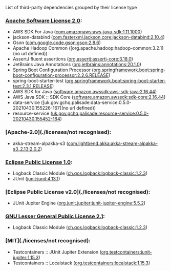 List of third-party dependencies grouped by their license type

### [Apache Software License 2.0](./licenses/apache_software_license_2.0.txt):
* AWS SDK For Java ([com.amazonaws:aws-java-sdk:1.11.1000](https://aws.amazon.com/sdkforjava))
* jackson-databind ([com.fasterxml.jackson.core:jackson-databind:2.10.4](http://github.com/FasterXML/jackson))
* Gson ([com.google.code.gson:gson:2.8.6](https://github.com/google/gson/gson))
* Apache Hadoop Common ([org.apache.hadoop:hadoop-common:3.2.1](no url defined))
* AssertJ fluent assertions ([org.assertj:assertj-core:3.18.0](https://assertj.github.io/doc/assertj-core/))
* JetBrains Java Annotations ([org.jetbrains:annotations:20.1.0](https://github.com/JetBrains/java-annotations))
* Spring Boot Configuration Processor ([org.springframework.boot:spring-boot-configuration-processor:2.2.6.RELEASE](https://projects.spring.io/spring-boot/#/spring-boot-parent/spring-boot-tools/spring-boot-configuration-processor))
* spring-boot-starter-test ([org.springframework.boot:spring-boot-starter-test:2.3.1.RELEASE](https://spring.io/projects/spring-boot))
* AWS SDK for Java ([software.amazon.awssdk:aws-sdk-java:2.16.44](https://aws.amazon.com/sdkforjava))
* AWS Java SDK :: SDK Core ([software.amazon.awssdk:sdk-core:2.16.44](https://aws.amazon.com/sdkforjava))
* data-service ([uk.gov.gchq.palisade:data-service:0.5.0-20210430.155226-167](no url defined))
* resource-service ([uk.gov.gchq.palisade:resource-service:0.5.0-20210430.155452-164](https://github.com/gchq/Palisade-services/tree/develop/resource-service))

### [Apache-2.0](./licenses/not recognised):
* akka-stream-alpakka-s3 ([com.lightbend.akka:akka-stream-alpakka-s3_2.13:2.0.2](https://doc.akka.io/docs/alpakka/current))

### [Eclipse Public License 1.0](./licenses/eclipse_public_license_1.0.html):
* Logback Classic Module ([ch.qos.logback:logback-classic:1.2.3](http://logback.qos.ch/logback-classic))
* JUnit ([junit:junit:4.13.1](http://junit.org))

### [Eclipse Public License v2.0](./licenses/not recognised):
* JUnit Jupiter Engine ([org.junit.jupiter:junit-jupiter-engine:5.5.2](https://junit.org/junit5/))

### [GNU Lesser General Public License 2.1](./licenses/gnu_lgpl_2.1.html):
* Logback Classic Module ([ch.qos.logback:logback-classic:1.2.3](http://logback.qos.ch/logback-classic))

### [MIT](./licenses/not recognised):
* Testcontainers :: JUnit Jupiter Extension ([org.testcontainers:junit-jupiter:1.15.3](https://testcontainers.org))
* Testcontainers :: Localstack ([org.testcontainers:localstack:1.15.3](https://testcontainers.org))
